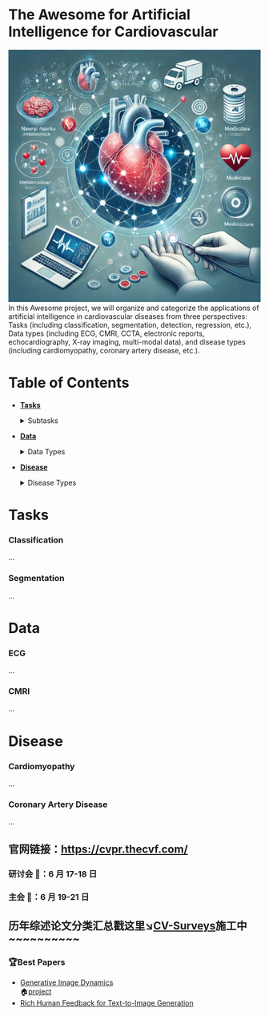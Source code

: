# The Awesome for Artificial Intelligence for Cardiovascular
![homepage_image](https://github.com/WFLiu0327/Awesome-for-AI-in-Cardiovascular/blob/main/imgs/1fc58f96-711b-4247-ae8d-f59dd6cbb9ac.png)
In this Awesome project, we will organize and categorize the applications of artificial intelligence in cardiovascular diseases from three perspectives: Tasks (including classification, segmentation, detection, regression, etc.), Data types (including ECG, CMRI, CCTA, electronic reports, echocardiography, X-ray imaging, multi-modal data), and disease types (including cardiomyopathy, coronary artery disease, etc.).

# **Table of Contents**

* **[Tasks](#Tasks)**
  <details>
    <summary>Subtasks</summary>

    * [Classification](#classification)
    * [Segmentation](#segmentation)
    * [Detection](#detection)
    * [Regression](#regression)
    * [Prediction](#prediction)

  </details>

* **[Data](#Data)**
  <details>
    <summary>Data Types</summary>

    * [ECG](#ecg)
    * [CMRI](#cmri)
    * [CCTA](#ccta)
    * [Electronic Reports](#electronic-reports)
    * [Echocardiography](#echocardiography)
    * [X-ray Imaging](#x-ray-imaging)
    * [Multimodal Data](#multimodal-data)

  </details>

* **[Disease](#Disease)**
  <details>
    <summary>Disease Types</summary>

    * [Cardiomyopathy](#cardiomyopathy)
    * [Coronary Artery Disease](#coronary-artery-disease)
    * [Arrhythmias](#arrhythmias)
    * [Heart Failure](#heart-failure)
    * [Valvular Disease](#valvular-disease)
    * [Congenital Heart Diseases](#congenital-heart-diseases)

  </details>

# **Tasks**

### Classification
...

### Segmentation
...

# **Data**

### ECG
...

### CMRI
...

# **Disease**

### Cardiomyopathy
...

### Coronary Artery Disease
...



## 官网链接：https://cvpr.thecvf.com/

### 研讨会 :bell:：6 月 17-18 日<br>
### 主会 :bell:：6 月 19-21 日

## 历年综述论文分类汇总戳这里↘️[CV-Surveys](https://github.com/52CV/CV-Surveys)施工中~~~~~~~~~~

### 🏆Best Papers
* [Generative Image Dynamics](https://arxiv.org/abs/2309.07906)<br>:house:[project](https://generative-dynamics.github.io/)
* [Rich Human Feedback for Text-to-Image Generation](http://arxiv.org/abs/2312.10240)